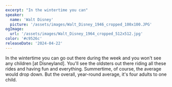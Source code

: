 ```yaml
---
excerpt: "In the wintertime you can"
speaker:
  name: 'Walt Disney'
  picture: '/assets/images/Walt_Disney_1946_cropped_100x100.JPG'
ogImage:
  url: '/assets/images/Walt_Disney_1964_cropped_512x512.jpg'
color: '#c9526c'
releaseDate: '2024-04-22'
---
```

In the wintertime you can go out there during the week and you won't see any children [at Disneyland]. You'll see the oldsters out there riding all these rides and having fun and everything. Summertime, of course, the average would drop down. But the overall, year-round average, it's four adults to one child.

